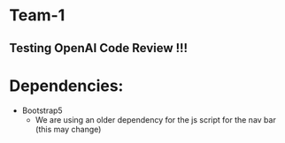 # Team-1

## Testing OpenAI Code Review !!!

# Dependencies: 
- Bootstrap5
    - We are using an older dependency for the js script for the nav bar (this may change)